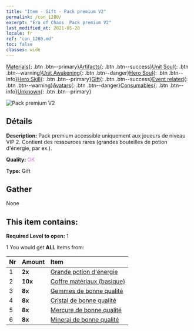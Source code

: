 ```yaml
---
title: "Item - Gift - Pack premium V2"
permalink: /con_1280/
excerpt: "Era of Chaos  Pack premium V2"
last_modified_at: 2021-05-28
locale: fr
ref: "con_1280.md"
toc: false
classes: wide
---
```

 [Materials](/ItemsFR/){: .btn .btn--primary}[Artifacts](/ItemsFR/Artifacts/){: .btn .btn--success}[Unit Soul](/ItemsFR/UnitSoul/){: .btn .btn--warning}[Unit Awakening](/ItemsFR/UnitAwakening/){: .btn .btn--danger}[Hero Soul](/ItemsFR/HeroSoul/){: .btn .btn--info}[Hero Skill](/ItemsFR/HeroSkill/){: .btn .btn--primary}[Gift](/ItemsFR/Gift/){: .btn .btn--success}[Event related](/ItemsFR/Events/){: .btn .btn--warning}[Avatars](/ItemsFR/Avatars/){: .btn .btn--danger}[Consumables](/ItemsFR/Consumables/){: .btn .btn--info}[Unknown](/ItemsFR/Unknown/){: .btn .btn--primary}

 ![Pack premium V2](/images/t/i_905002.png)

## Détails
 **Description:** Pack premium accessible uniquement aux joueurs de niveau VIP 2. Contient des ressources rares (grandes bouteilles de potion d'énergie, par ex.).

 **Quality:** <span style="color: #DA70D6">OK</span>

 **Type:** Gift

## Gather

  None

## This item contains:

 **Required Level to open:** 1

 1 You would get **ALL** items  from:

  | Nr | Amount |     Item    |
  |:---|:-------|:------------|
  | 1 |  **2x** | [Grande potion d'énergie](/ItemsFR/con_706/) |  | 
  | 2 |  **10x** | [Coffre matériaux (basique)](/ItemsFR/con_756/) |  | 
  | 3 |  **8x** | [Gemmes de bonne qualité](/ItemsFR/mat_16/) |  | 
  | 4 |  **8x** | [Cristal de bonne qualité](/ItemsFR/mat_17/) |  | 
  | 5 |  **8x** | [Mercure de bonne qualité](/ItemsFR/mat_14/) |  | 
  | 6 |  **8x** | [Minerai de bonne qualité](/ItemsFR/mat_12/) |  | 

